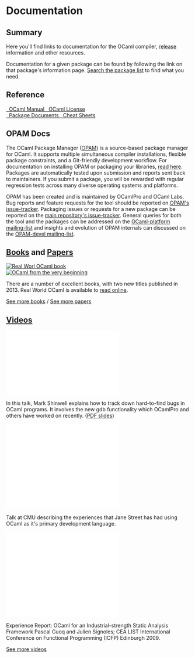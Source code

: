 <!-- ((! set title Docs !)) ((! set documentation !)) ((! set nobreadcrumb !)) -->

<div class="container">
    <h1>Documentation</h1>
    <div class="row">
        <section class="span6 condensed">
            <h1 class="ruled">Summary</h1>
            <p>Here you'll find links to documentation for the OCaml compiler, <a href="/releases/">release</a> information and other resources.</p>
            <p>Documentation for a given package can be found by following the link on that package's information page. <a href="https://opam.ocaml.org/pkg/">Search the package list</a> to find what you need.</p>
        </section>
        <section class="span6 condensed">
            <h1 class="ruled">Reference</h1>
            <div class="row">
                <a href="http://caml.inria.fr/pub/docs/manual-ocaml/"
				    target="_blank" class="span3 documentation-highlight">
                    <img src="/img/manual.svg" alt="" class="svg">
                    <img src="/img/manual.png" alt="" class="png">
                    OCaml Manual
                </a>
                <a href="license.html" class="span3 documentation-highlight">
                    <img src="/img/license.svg" alt="" class="svg">
                    <img src="/img/license.png" alt="" class="png">
                    OCaml License
                </a>
            </div>
            <div class="row">
                <a href="https://opam.ocaml.org/pkg/"
				   class="span3 documentation-highlight">
                    <img src="/img/documents.svg" alt="" class="svg" />
                    <img src="/img/documents.png" alt="" class="png" />
                    Package Documents
                </a>
                <a href="cheat_sheets.html"
				   class="span3 documentation-highlight">
                    <img src="/img/cheat.svg" alt="" class="svg" />
                    <img src="/img/cheat.png" alt="" class="png" />
                    Cheat Sheets
                </a>
            </div>
        </section>
    </div>
    <div class="row">
        <section class="span6 condensed">
            <h1 class="ruled">OPAM Docs</h1>
            <p>The OCaml Package Manager (<a href="https://opam.ocaml.org">OPAM</a>) is a source-based package manager for OCaml. It supports multiple simultaneous compiler installations, flexible package constraints, and a Git-friendly development workflow. For documentation on installing OPAM or packaging your libraries, <a href="https://opam.ocaml.org/doc/Quick_Install.html">read here</a>. Packages are automatically tested upon submission and reports sent back to maintainers. If you submit a package, you will be rewarded with regular regression tests across many diverse operating systems and platforms.</p>
            <p>OPAM has been created and is maintained by OCamlPro and OCaml Labs. Bug reports and feature requests for the tool should be reported on <a href="https://github.com/OCaml/opam/issues">OPAM's issue-tracker</a>. Packaging issues or requests for a new package can be reported on the <a href="https://github.com/OCaml/opam-repository/issues">main repository's issue-tracker</a>. General queries for both the tool and the packages can be addressed on the <a href="http://lists.ocaml.org/listinfo/platform">OCaml-platform mailing-list</a> and insights and evolution of OPAM internals can discussed on the <a href="http://lists.ocaml.org/listinfo/opam-devel">OPAM-devel mailing-list</a>.</p>
        </section>
        <section class="span6 condensed">
            <h1 class="ruled"><a href="/learn/books.html">Books</a> and <a href="/docs/papers.html">Papers</a></h1>
            <div class="row">
                <div class="span2 documentation-book">
                    <a href="https://realworldocaml.org">
                        <img src="/img/real-world-ocaml.jpg" alt="Real Worl OCaml book">
                    </a>
                </div>
                <div class="span2 documentation-book">
                    <a href="http://ocaml-book.com">
                        <img src="/img/OCaml_from_beginning.png" alt="OCaml from the very beginning">
                    </a>
                </div>
                <div class="span2">                    
                    <p>There are a number of excellent books, with two new titles published in 2013. Real World OCaml is available to <a href="https://realworldocaml.org">read online</a>.</p>
                </div>
            </div>
            <footer>
            <p><a href="/learn/books.html">See more books</a> / <a href="/docs/papers.html">See more papers</a></p>
            </footer>
        </section>
    </div>
    <div class="row">
        <section class="span12 condensed">
            <h1 class="ruled"><a href="/community/media.html">Videos</a></h1>
            <div class="row">
                    <div class="span4">
                        <p class="documentation-video">
						<iframe width="310" height="175" src="//www.youtube.com/embed/NF2WpWnB-nk?feature=player_detailpage" frameborder="0" allowfullscreen></iframe>
                        </p>
                      <p>In this talk, Mark Shinwell explains how to
                      track down hard-to-find bugs in OCaml programs.
					  It involves the new gdb functionality
					  which OCamlPro and others have worked on recently.
					  (<a href="http://oud.ocaml.org/2012/slides/oud2012-paper5-slides.pdf"
                      >PDF slides</a>)</p>
                            </div>
                    <div class="span4">
                        <p class="documentation-video">
                            <iframe src="//player.vimeo.com/video/14317442?portrait=0&amp;color=ff9933" width="310" height="233" frameborder="0" webkitallowfullscreen mozallowfullscreen allowfullscreen></iframe>
                        </p>
                        <p>Talk at CMU describing the experiences that Jane Street has had using OCaml as it's primary development language.</p>
                    </div>
                    <div class="span4">
                        <p class="documentation-video">
                            <iframe src="//player.vimeo.com/video/6652523?portrait=0&amp;color=ff9933" width="310" height="233" frameborder="0" webkitallowfullscreen mozallowfullscreen allowfullscreen></iframe>
                        </p>
                        <p>Experience Report: OCaml for an Industrial-strength Static Analysis Framework 
                        Pascal Cuoq and Julien Signoles; CEA LIST
                        International Conference on Functional Programming (ICFP) Edinburgh 2009.</p>
                    </div>
            </div>
            <footer>
                <p><a href="/community/media.html">See more videos</a></p>
            </footer>
        </section>
    </div>
</div>

